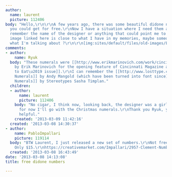 ```yaml
---
author:
  name: laurent
  picture: 112406
body: "Hello,\r\n\r\nA few years ago, there was some beautiful didone numbers, that
  you could get for free.\r\nNow I have a situation where I need them and I just can't
  remember the name of the designer or anything that could point me to them. \r\n\r\nThe
  image linked here is close to what I have in my memories, maybe someone here sees
  what I'm talking about ?\r\n\r\n[img:sites/default/files/old-images/ErikMarinovich_CinMag_02_6671.gif]\r\n\r\n"
comments:
- author:
    name: Ryuk
  body: "These numerals were [[http://www.erikmarinovich.com/work/cincinnati-magazine|created
    by Erik Marinovich for the opening feature of Cincinnati Magazine annual \u2018Where
    to Eat\u2019 issue]].\r\nI can remember the [[http://www.losttype.com/font/?name=pompadour|Pompadour
    Numerals]] by Andy Mangold (which have been turned into font since) and the [[http://www.behance.net/gallery/Christmas-Numerals-(Free-Font)/6278933|Christmas
    Numerals]] by Stereotypes Sasha Timplan."
  children:
  - author:
      name: laurent
      picture: 112406
    body: "No cigar, I think now, looking back, the designer was a girl.\r\nAny way,
      for now I'll go with the Christmas numerals.\r\nThank you Ryuk, you've been
      helpful."
    created: '2013-03-09 11:42:16'
  created: '2013-03-08 14:30:37'
- author:
    name: PabloImpallari
    picture: 119114
  body: "BTW Laurent, I just released a new set of numbers.\r\nNot free, but almost.
    Only $15.\r\nhttps://creativemarket.com/Impallari/2957-Clement-Numbers\r\n"
  created: '2013-03-08 16:43:49'
date: '2013-03-08 14:13:08'
title: free didone numbers

---
```

